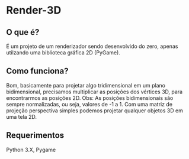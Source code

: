 # Render-3D

## O que é?
É um projeto de um renderizador sendo desenvolvido do zero, apenas utilzando uma biblioteca gráfica 2D (PyGame).

## Como funciona?
Bom, basicamente para projetar algo tridimensional em um plano bidimensional, precisamos multiplicar as posições dos vértices 3D, para encontrarmos as posições 2D. Obs: As posições bidimensionais são sempre normalizadas, ou seja, valores de -1 a 1. Com uma matriz de projeção perspectiva simples podemos projetar qualquer objetos 3D em uma tela 2D.

## Requerimentos
Python 3.X, Pygame
